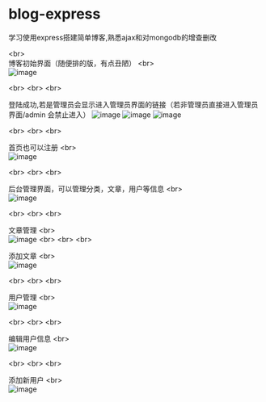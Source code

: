 # blog-express

学习使用express搭建简单博客,熟悉ajax和对mongodb的增查删改

\<br>  
博客初始界面（随便排的版，有点丑陋）
\<br>  
![image](https://github.com/ldljlzl/projectPic/blob/master/blog/lzl.png)


\<br>  \<br>  \<br>  


登陆成功,若是管理员会显示进入管理员界面的链接（若非管理员直接进入管理员界面/admin 会禁止进入）
![image](https://github.com/ldljlzl/projectPic/blob/master/blog/管理员登录成功.png)
![image](https://github.com/ldljlzl/projectPic/blob/master/blog/非管理员禁止进入.png)
![image](https://github.com/ldljlzl/projectPic/blob/master/blog/登录后.png)


\<br>  \<br>  \<br>  


首页也可以注册
\<br>  
![image](https://github.com/ldljlzl/projectPic/blob/master/blog/注册.png)

\<br>  \<br>  \<br>  




后台管理界面，可以管理分类，文章，用户等信息
\<br>  
![image](https://github.com/ldljlzl/projectPic/blob/master/blog/分类管理.png)

\<br>  \<br>  \<br>  

文章管理
\<br>  
![image](https://github.com/ldljlzl/projectPic/blob/master/blog/文章管理.png)
\<br>  \<br>  \<br>  



添加文章
\<br>  
![image](https://github.com/ldljlzl/projectPic/blob/master/blog/添加新文章.png)

\<br>  \<br>  \<br>  



用户管理
\<br>  
![image](https://github.com/ldljlzl/projectPic/blob/master/blog/用户管理.png)

\<br>  \<br>  \<br>  



编辑用户信息
\<br>  
![image](https://github.com/ldljlzl/projectPic/blob/master/blog/编辑用户.png)

\<br>  \<br>  \<br>  


添加新用户
\<br>  
![image](https://github.com/ldljlzl/projectPic/blob/master/blog/添加用户.png)
